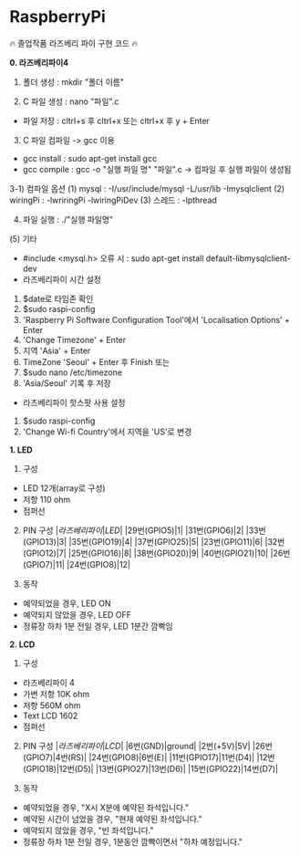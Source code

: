 # RaspberryPi
:fire: 졸업작품 라즈베리 파이 구현 코드 :fire:

**0. 라즈베리파이4**
1) 폴더 생성 : mkdir "폴더 이름"

2) C 파일 생성 : nano "파일".c
- 파일 저장 : cltrl+s 후 cltrl+x 또는 cltrl+x 후 y + Enter

3) C 파일 컴파일 -> gcc 이용
- gcc install : sudo apt-get install gcc
- gcc compile : gcc -o "실행 파일 명" "파일".c 
-> 컴파일 후 실행 파일이 생성됨

3-1) 컴파일 옵션
(1) mysql : -I/usr/include/mysql -L/usr/lib -Imysqlclient
(2) wiringPi : -lwriringPi -lwiringPiDev
(3) 스레드 : -lpthread

4) 파일 실행 : ./"실행 파일명"

(5) 기타
- #include <mysql.h> 오류 시 : sudo apt-get install default-libmysqlclient-dev
- 라즈베리파이 시간 설정
1) $date로 타임존 확인
2) $sudo raspi-config
3) 'Raspberry Pi Software Configuration Tool'에서 'Localisation Options' + Enter
4) 'Change Timezone' + Enter
5) 지역 'Asia' + Enter
6) TimeZone 'Seoul' + Enter 후 Finish
또는
1) $sudo nano /etc/timezone
2) 'Asia/Seoul' 기록 후 저장

- 라즈베리파이 핫스팟 사용 설정
1) $sudo raspi-config
2) 'Change Wi-fi Country'에서 지역을 'US'로 변경

**1. LED**

1) 구성
- LED 12개(array로 구성)
- 저항 110 ohm
- 점퍼선

2) PIN 구성
|*라즈베리파이*|*LED*|
|29번(GPIO5)|1|
|31번(GPIO6)|2|
|33번(GPIO13)|3|
|35번(GPIO19)|4|
|37번(GPIO25)|5|
|23번(GPIO11)|6|
|32번(GPIO12)|7|
|25번(GPIO16)|8|
|38번(GPIO20)|9|
|40번(GPIO21)|10|
|26번(GPIO7)|11|
|24번(GPIO8)|12|

3) 동작
- 예약되었을 경우, LED ON
- 예약되지 않았을 경우, LED OFF
- 정류장 하차 1분 전일 경우, LED 1분간 깜빡임

**2. LCD**

1) 구성
- 라즈베리파이 4
- 가변 저항 10K ohm
- 저항 560M ohm
- Text LCD 1602
- 점퍼선

2) PIN 구성
|*라즈베리파이*|*LCD*|
|6번(GND)|ground|
|2번(+5V)|5V|
|26번(GPIO7)|4번(RS)|
|24번(GPIO8)|6번(E)|
|11번(GPIO17)|11번(D4)|
|12번(GPIO18)|12번(D5)|
|13번(GPIO27)|13번(D6)|
|15번(GPIO22)|14번(D7)|

3) 동작
- 예약되었을 경우, "X시 X분에 예약된 좌석입니다."
- 예약된 시간이 넘었을 경우, "현재 예약된 좌석입니다."
- 예약되지 않았을 경우, "빈 좌석입니다."
- 정류장 하차 1분 전일 경우, 1분동안 깜빡이면서 "하차 예정입니다."
